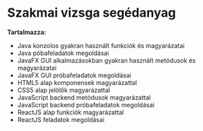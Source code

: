 # Szakmai vizsga segédanyag

**Tartalmazza:**
- Java konzolos gyakran használt funkciók és magyarázatai
- Java póbafeladatok megoldásai
- JavaFX GUI alkalmazásokban gyakran használt metódusok és magyarázatai
- JavaFX GUI próbafeladatok megoldásai
- HTML5 alap komponensek magyarázattal
- CSS5 alap jelölők magyarázattal
- JavaScript backend metódusok magyarázattal
- JavaScript backend próbafeladatok megoldásai
- ReactJS alap funkciók magyarázattal
- ReactJS feladatok megoldásai 